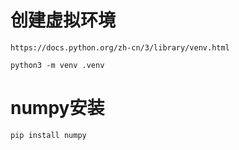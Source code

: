 # 创建虚拟环境
```
https://docs.python.org/zh-cn/3/library/venv.html

python3 -m venv .venv
```

# numpy安装

```
pip install numpy
```